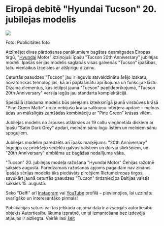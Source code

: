 # Eiropā debitē "Hyundai Tucson" 20. jubilejas modelis

![](https://images.delfi.lv/media-api-image-cropper/v1/37437967-8c75-4700-87c0-d6d97c577419.jpg?w=576&h=313)

Foto: Publicitātes foto

Atzīmējot divas pārdošanas panākumiem bagātas desmitgades Eiropas tirgū, "[Hyundai](https://www.delfi.lv/temas/40536683/hyundai) Motor" izziņojuši īpašu "Tucson 20th Anniversary" jubilejas modeli. Īpašās sērijas modelis saglabās visas galvenās "Tucson" īpašības, taču vienlaikus izcelsies ar atšķirīgu dizainu.

Ceturtās paaudzes "Tucson" jau ir ieguvis atsvaidzinātu ārējo izskatu, novatoriskas tehnoloģijas, kā arī paplašinātu aprīkojuma un funkciju klāstu. Dizaina elementus, kas ietilpst jaunā "Tucson" papildaprīkojumā, "Tucson 20th Anniversary" versija iegūs jau standarta komplektācijā.

Speciālā izlaiduma modelis būs pieejams izteiksmīgā jaunā virsbūves krāsā "Pine Green Matte" un ar nebijušu krāsu salikumu interjera apdarē – melnas ādas un mākslīgās zamšādas kombināciju ar "Pine Green" krāsas vīlēm.

 

Jubilejas modelis no ārpuses atšķirsies ar 19 collu vieglmetāla diskiem ar īpašu "Satin Dark Grey" apdari, melnām sānu logu līstēm un melniem sānu spoguļiem.

 

Jubilejas modelim paredzēts arī īpašs marķējums: "20th Anniversary" logotips uz priekšējo sēdekļu galvas balstiem un durvju sliekšņiem, un "20th Anniversary" emblēma uz bagāžas nodalījuma vāka.

 

"Tucson" 20\. jubilejas modeļa ražošana "Hyundai Motor" Čehijas ražotnē sāksies augustā. Paredzamais ražošanas apjoms pagaidām nav zināms. Īpašās sērijas modelis tiks piedāvāts pircējiem Rietumeiropas tirgos, savukārt jaunā ceturtās paaudzes "Tucson" tirdzniecība Baltijas valstīs sāksies 15\. augustā.

Seko "Delfi" arī [Instagram](https://www.instagram.com/delfi.lv/) vai [YouTube](https://www.youtube.com/channel/UCw5foWtcJvAbUm64rv7jwUQ) profilā – pievienojies, lai uzzinātu svarīgāko un interesantāko pirmais!

Publikācijas saturs vai tās jebkāda apjoma daļa ir aizsargāts autortiesību objekts Autortiesību likuma izpratnē, un tā izmantošana bez izdevēja atļaujas ir aizliegta. Vairāk lasi [šeit](https://www.delfi.lv/noteikumi/#delfi-plus-copyrights)